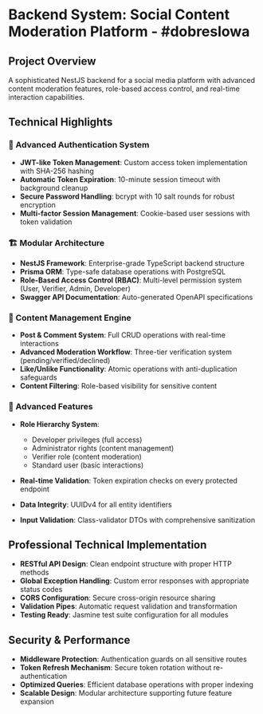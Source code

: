 #  Backend System: Social Content Moderation Platform - #dobreslowa

## Project Overview
A sophisticated NestJS backend for a social media platform with advanced content moderation features, role-based access control, and real-time interaction capabilities.

## Technical Highlights

### 🔐 Advanced Authentication System
- **JWT-like Token Management**: Custom access token implementation with SHA-256 hashing
- **Automatic Token Expiration**: 10-minute session timeout with background cleanup
- **Secure Password Handling**: bcrypt with 10 salt rounds for robust encryption
- **Multi-factor Session Management**: Cookie-based user sessions with token validation

### 🏗️ Modular Architecture
- **NestJS Framework**: Enterprise-grade TypeScript backend structure
- **Prisma ORM**: Type-safe database operations with PostgreSQL
- **Role-Based Access Control (RBAC)**: Multi-level permission system (User, Verifier, Admin, Developer)
- **Swagger API Documentation**: Auto-generated OpenAPI specifications

### 📝 Content Management Engine
- **Post & Comment System**: Full CRUD operations with real-time interactions
- **Advanced Moderation Workflow**: Three-tier verification system (pending/verified/declined)
- **Like/Unlike Functionality**: Atomic operations with anti-duplication safeguards
- **Content Filtering**: Role-based visibility for sensitive content

### 🎯 Advanced Features
- **Role Hierarchy System**: 
  - Developer privileges (full access)
  - Administrator rights (content management)
  - Verifier role (content moderation)
  - Standard user (basic interactions)

- **Real-time Validation**: Token expiration checks on every protected endpoint
- **Data Integrity**: UUIDv4 for all entity identifiers
- **Input Validation**: Class-validator DTOs with comprehensive sanitization

## Professional Technical Implementation
- **RESTful API Design**: Clean endpoint structure with proper HTTP methods
- **Global Exception Handling**: Custom error responses with appropriate status codes
- **CORS Configuration**: Secure cross-origin resource sharing
- **Validation Pipes**: Automatic request validation and transformation
- **Testing Ready**: Jasmine test suite configuration for all modules

## Security & Performance
- **Middleware Protection**: Authentication guards on all sensitive routes
- **Token Refresh Mechanism**: Secure token rotation without re-authentication
- **Optimized Queries**: Efficient database operations with proper indexing
- **Scalable Design**: Modular architecture supporting future feature expansion
